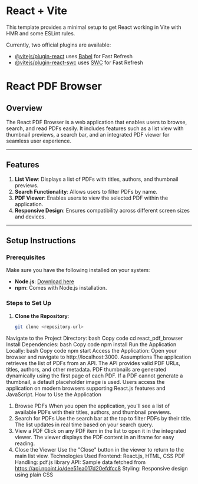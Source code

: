 # React + Vite

This template provides a minimal setup to get React working in Vite with HMR and some ESLint rules.

Currently, two official plugins are available:

- [@vitejs/plugin-react](https://github.com/vitejs/vite-plugin-react/blob/main/packages/plugin-react/README.md) uses [Babel](https://babeljs.io/) for Fast Refresh
- [@vitejs/plugin-react-swc](https://github.com/vitejs/vite-plugin-react-swc) uses [SWC](https://swc.rs/) for Fast Refresh

# React PDF Browser

## Overview
The React PDF Browser is a web application that enables users to browse, search, and read PDFs easily. It includes features such as a list view with thumbnail previews, a search bar, and an integrated PDF viewer for seamless user experience.

---

## Features
1. **List View**: Displays a list of PDFs with titles, authors, and thumbnail previews.
2. **Search Functionality**: Allows users to filter PDFs by name.
3. **PDF Viewer**: Enables users to view the selected PDF within the application.
4. **Responsive Design**: Ensures compatibility across different screen sizes and devices.

---

## Setup Instructions

### Prerequisites
Make sure you have the following installed on your system:
- **Node.js**: [Download here](https://nodejs.org/)
- **npm**: Comes with Node.js installation.

### Steps to Set Up
1. **Clone the Repository**:
   ```bash
   git clone <repository-url>

   
Navigate to the Project Directory:
bash
Copy code
cd react_pdf_browser
Install Dependencies:
bash
Copy code
npm install
Run the Application Locally:
bash
Copy code
npm start
Access the Application: Open your browser and navigate to http://localhost:3000.
Assumptions
The application retrieves the list of PDFs from an API.
The API provides valid PDF URLs, titles, authors, and other metadata.
PDF thumbnails are generated dynamically using the first page of each PDF. If a PDF cannot generate a thumbnail, a default placeholder image is used.
Users access the application on modern browsers supporting React.js features and JavaScript.
How to Use the Application
1. Browse PDFs
When you open the application, you'll see a list of available PDFs with their titles, authors, and thumbnail previews.
2. Search for PDFs
Use the search bar at the top to filter PDFs by their title. The list updates in real time based on your search query.
3. View a PDF
Click on any PDF item in the list to open it in the integrated viewer. The viewer displays the PDF content in an iframe for easy reading.
4. Close the Viewer
Use the "Close" button in the viewer to return to the main list view.
Technologies Used
Frontend: React.js, HTML, CSS
PDF Handling: pdf.js library
API: Sample data fetched from https://api.npoint.io/dee51ea017d20efdfcc8
Styling: Responsive design using plain CSS
